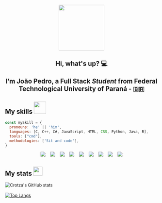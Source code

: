<p align="center">
  <img src="https://www.pinclipart.com/picdir/big/163-1639462_work-pc-sticker-pc-gif-transparent-clipart.png" width="150" align="center">
</p>

<h2 align="center">
  Hi, what's up? 💻
  <br><br>
  I’m João Pedro, a Full Stack <i>Student</i> from Federal Technological University of Paraná - 🇧🇷
</h2>

## My skills <img src="https://media1.giphy.com/media/3o7WIx7urV838kHFzW/giphy.gif?cid=ecf05e474573e1jo5fxw8i4t0jhi3h5spdqcakqfshgjbmn2&rid=giphy.gif&ct=s" width="40">
```js
const mySkill = {
  pronouns: 'he' || 'him',
  languages: [C, C++, C#, JavaScript, HTML, CSS, Python, Java, R],
  tools: ["cmd"],
  methodologies: ['Sit and code'],
}
```

<p align="center">
    <img src="https://img.shields.io/badge/C-00599C?style=for-the-badge&logo=c&logoColor=white"></img>
&nbsp&nbsp
    <img src="https://img.shields.io/badge/C%2B%2B-00599C?style=for-the-badge&logo=c%2B%2B&logoColor=white"></img>
&nbsp&nbsp
    <img src="https://img.shields.io/badge/C%23-239120?style=for-the-badge&logo=c-sharp&logoColor=white"></img>
&nbsp&nbsp
    <img src="https://img.shields.io/badge/JavaScript-F7DF1E?style=for-the-badge&logo=javascript&logoColor=black"></img>
&nbsp&nbsp
    <img src="https://img.shields.io/badge/HTML5-E34F26?style=for-the-badge&logo=html5&logoColor=white"></img>
&nbsp&nbsp
    <img src="https://img.shields.io/badge/CSS-239120?&style=for-the-badge&logo=css3&logoColor=white"></img>
&nbsp&nbsp
    <img src="https://img.shields.io/badge/Python-3776AB?style=for-the-badge&logo=python&logoColor=white"></img>
&nbsp&nbsp
    <img src="https://img.shields.io/badge/Java-ED8B00?style=for-the-badge&logo=java&logoColor=white"></img>
&nbsp&nbsp
    <img src="https://img.shields.io/badge/R-276DC3?style=for-the-badge&logo=r&logoColor=white"></img>
    <!-- https://github.com/iuricode/readme-template/blob/main/badges/badges.md -->
</p>

## My stats <img src="https://media1.giphy.com/media/QtOt8WyYCGQBiJJ4ZJ/giphy.gif?cid=ecf05e478akguwkdt48em6rw22ld04x2j97et8a3ltlxwqnk&rid=giphy.gif&ct=s" width="30">

![Crotza's GitHub stats](https://github-readme-stats.vercel.app/api?username=Crotza&show_icons=true&theme=aura&border_radius=30)
<br><br>
[![Top Langs](https://github-readme-stats.vercel.app/api/top-langs/?username=Crotza&layout=compact&theme=aura&border_radius=30)](https://github.com/Crotza/github-readme-stats)
